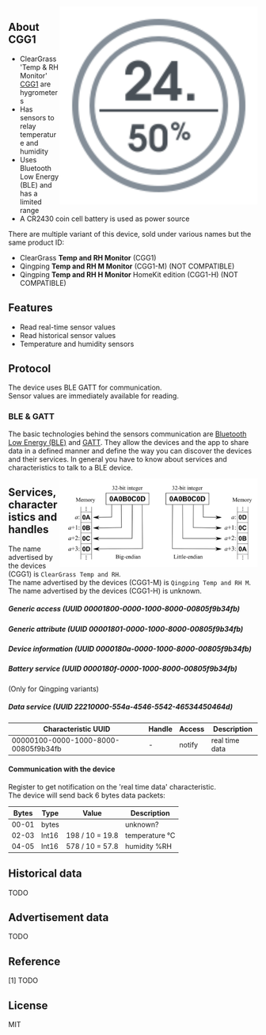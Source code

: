 
<img src="hygrotemp_cgg1.svg" width="400px" alt="Temp and RH Monitor" align="right" />

## About CGG1

* ClearGrass 'Temp & RH Monitor' [CGG1](https://www.qingping.co/temp-rh-monitor/overview) are hygrometers
* Has sensors to relay temperature and humidity
* Uses Bluetooth Low Energy (BLE) and has a limited range
* A CR2430 coin cell battery is used as power source

There are multiple variant of this device, sold under various names but the same product ID:
- ClearGrass **Temp and RH Monitor** (CGG1)  
- Qingping **Temp and RH M Monitor** (CGG1-M) (NOT COMPATIBLE)  
- Qingping **Temp and RH H Monitor** HomeKit edition (CGG1-H) (NOT COMPATIBLE)  

## Features

* Read real-time sensor values
* Read historical sensor values
* Temperature and humidity sensors

## Protocol

The device uses BLE GATT for communication.  
Sensor values are immediately available for reading.  

### BLE & GATT

The basic technologies behind the sensors communication are [Bluetooth Low Energy (BLE)](https://en.wikipedia.org/wiki/Bluetooth_Low_Energy) and [GATT](https://www.bluetooth.com/specifications/gatt).
They allow the devices and the app to share data in a defined manner and define the way you can discover the devices and their services.
In general you have to know about services and characteristics to talk to a BLE device.

<img src="endianness.png" width="400px" alt="Endianness" align="right" />

## Services, characteristics and handles

The name advertised by the devices (CGG1) is `ClearGrass Temp and RH`.  
The name advertised by the devices (CGG1-M) is `Qingping Temp and RH M`.  
The name advertised by the devices (CGG1-H) is unknown.  

##### Generic access (UUID 00001800-0000-1000-8000-00805f9b34fb)

##### Generic attribute (UUID 00001801-0000-1000-8000-00805f9b34fb)

##### Device information (UUID 0000180a-0000-1000-8000-00805f9b34fb)

##### Battery service (UUID 0000180f-0000-1000-8000-00805f9b34fb)

(Only for Qingping variants)

##### Data service (UUID 22210000-554a-4546-5542-46534450464d)

| Characteristic UUID                  | Handle | Access      | Description                     |
| ------------------------------------ | ------ | ----------- | ------------------------------- |
| 00000100-0000-1000-8000-00805f9b34fb | -      | notify      | real time data                  |

#### Communication with the device

Register to get notification on the 'real time data' characteristic.  
The device will send back 6 bytes data packets:

| Bytes | Type      | Value                 | Description           |
| ----- | --------- | --------------------- | --------------------- |
| 00-01 | bytes     |                       | unknown?              |
| 02-03 | Int16     | 198 / 10 = 19.8       | temperature °C        |
| 04-05 | Int16     | 578 / 10 = 57.8       | humidity %RH          |

## Historical data

TODO

## Advertisement data

TODO

## Reference

[1] TODO

## License

MIT
